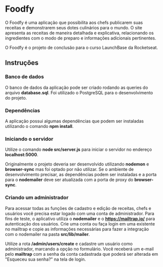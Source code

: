 # Foodfy
O Foodfy é uma aplicação que possibilita aos chefs publicarem suas receitas e demonstrarem seus dotes culinários para o mundo. O site apresenta as receitas de maneira detalhada e explicativa, relacionando os ingredientes com o modo de preparo e informações adicionais pertinentes.

O Foodfy é o projeto de conclusão para o curso LaunchBase da Rocketseat.

## Instruções


### Banco de dados
O banco de dados da aplicação pode ser criado rodando as queries do arquivo **database.sql**. Foi utilizado o PostgreSQL para o desenvolvimento do projeto.

### Dependências
A aplicação possui algumas dependências que podem ser instaladas utilizando o comando **npm install**.

### Iniciando o servidor
Utilize o comando **node src/server.js** para iniciar o servidor no endereço **localhost:5000**. 

Originalmente o projeto deveria ser desenvolvido utilizando **nodemon** e **browser-sync** mas foi optado por não utilizar. Se o ambiente de desenvolvimento precisar, as dependências podem ser instaladas e a porta para o **nodemailer** deve ser atualizada com a porta de proxy do **browser-sync**.

### Criando um administrador
Para acessar todas as funções de cadastro e edição de receitas, chefs e usuários você precisa estar logado com uma conta de administrador. Para fins de teste, o aplicativo utiliza o **nodemailer** e o **https://mailtrap.io/** para autenticação dos usuários. Crie uma conta ou faça login em uma existente no mailtrap e copie as informações necessárias para fazer a integração com o nodemailer na pasta **src/lib/mailer**.

Utilize a rota **/admin/users/create** e cadastre um usuário como administrador, marcando a opção no formulário. Você receberá um e-mail pelo **mailtrap** com a senha da conta cadastrada que poderá ser alterada em "Esqueceu sua senha?" na tela de login.
